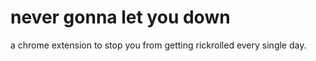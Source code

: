 # never gonna let you down
a chrome extension to stop you from getting rickrolled every single day.
